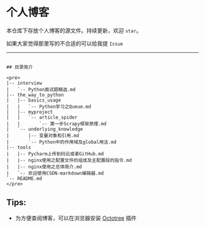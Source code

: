 # 个人博客

本仓库下存放个人博客的源文件。持续更新，欢迎 `star`。

如果大家觉得那里写的不合适的可以给我提 `Issue`

---

```

## 目录简介

<pre>
|-- interview
|   `-- Python面试题精选.md
|-- the_way_to_python
|   |-- basics_usage
|   |   `-- Python学习之Queue.md
|   |-- myproject
|   |   `-- article_spider
|   |       `-- 第一步Scrapy框架原理.md
|   `-- underlying_knowledge
|       |-- 变量对象和引用.md
|       `-- Python中的作用域及global用法.md
|-- tools
|   |-- Pycharm上传到码云或者GitHub.md
|   |-- nginx使用之配置文件的组成及主配置段的指令.md
|   |-- nginx使用之总体简介.md
|   `-- 欢迎使用CSDN-markdown编辑器.md
`-- README.md
</pre>

```
## Tips:

- 为方便查阅博客，可以在浏览器安装 [Octotree](https://github.com/buunguyen/octotree) 插件
